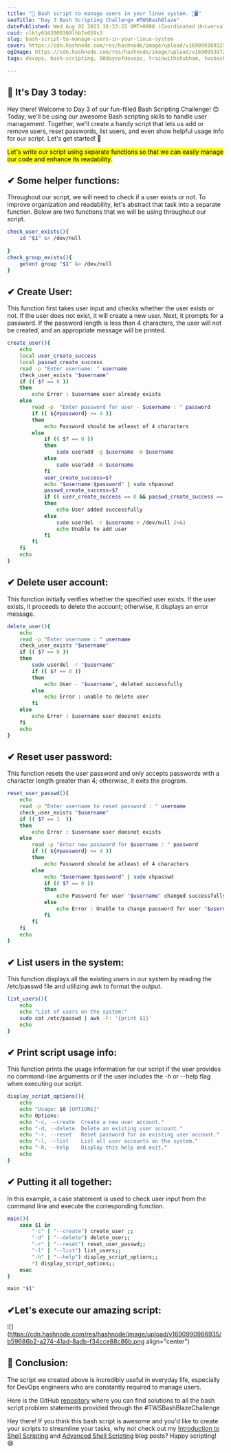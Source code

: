 ```yaml
---
title: "🧾 Bash script to manage users in your linux system. 👥🖥️"
seoTitle: "Day 3 Bash Scripting Challenge #TWSBashBlaze"
datePublished: Wed Aug 02 2023 16:33:22 GMT+0000 (Coordinated Universal Time)
cuid: clkty6343000309lhb7e659s3
slug: bash-script-to-manage-users-in-your-linux-system
cover: https://cdn.hashnode.com/res/hashnode/image/upload/v1690993893292/252acd4e-cad4-470f-a7ec-e6da6a90a9f0.png
ogImage: https://cdn.hashnode.com/res/hashnode/image/upload/v1690993972203/fdf253e2-f4f0-41a1-8961-4ac5abf40b07.png
tags: devops, bash-scripting, 90daysofdevops, trainwithshubham, twsbashblazechallenge-trainwithshubham

---
```


## 📍 It's Day 3 today:

Hey there! Welcome to Day 3 of our fun-filled Bash Scripting Challenge! 😊 Today, we'll be using our awesome Bash scripting skills to handle user management. Together, we'll create a handy script that lets us add or remove users, reset passwords, list users, and even show helpful usage info for our script. Let's get started! 🎉

<mark>Let's write our script using separate functions so that we can easily manage our code and enhance its readability.</mark>

## ✔ Some helper functions:

Throughout our script, we will need to check if a user exists or not. To improve organization and readability, let's abstract that task into a separate function. Below are two functions that we will be using throughout our script.

```bash
check_user_exists(){
    id "$1" &> /dev/null
     
}
check_group_exists(){
    getent group "$1" &> /dev/null
}
```

## ✔ Create User:

This function first takes user input and checks whether the user exists or not. If the user does not exist, it will create a new user. Next, it prompts for a password. If the password length is less than 4 characters, the user will not be created, and an appropriate message will be printed.

```bash
create_user(){
	echo
	local user_create_success
	local passwd_create_success
	read -p "Enter username: " username
	check_user_exists "$username"
	if (( $? == 0 ))
	then
		echo Error : $username user already exists
	else
		read -p  "Enter password for user - $username : " password
		if (( ${#password} <= 4 ))
		then
			echo Password should be atleast of 4 characters
		else
			if (( $? == 0 )) 
			then
				sudo useradd -g $username -m $username
			else
				sudo useradd -m $username
			fi
			user_create_success=$?
			echo "$username:$password" | sudo chpasswd
			passwd_create_success=$?
			if (( user_create_success == 0 && passwd_create_success == 0  )) 
			then
				echo User added successfully
			else
				sudo userdel -r $username > /dev/null 2>&1
				echo Unable to add user
			fi
		fi
	fi
	echo
}
```

## ✔ Delete user account:

This function initially verifies whether the specified user exists. If the user exists, it proceeds to delete the account; otherwise, it displays an error message.

```bash
delete_user(){
	echo
	read -p "Enter username : " username
	check_user_exists "$username"
	if (( $? == 0 ))
	then
		sudo userdel -r "$username"
		if (( $? == 0 ))
		then 
			echo User - "$username", deleted successfully
		else
			echo Error : unable to delete user
		fi
	else
		echo Error : $username user doesnot exists
	fi
	echo
}
```

## ✔ Reset user password:

This function resets the user password and only accepts passwords with a character length greater than 4; otherwise, it exits the program.

```bash
reset_user_passwd(){
	echo
	read -p "Enter username to reset password : " username
	check_user_exists "$username"
	if (( $? == 1  ))
	then
		echo Error : $username user doesnot exists
	else
		read -p "Enter new password for $username : " password
		if (( ${#password} <= 4 ))
		then 
			echo Password should be atleast of 4 characters
		else
			echo "$username:$password" | sudo chpasswd
			if (( $? == 0 ))
			then 
				echo Password for user "$username" changed successfully
			else	
				echo Error : Unable to change password for user "$username"
			fi
		fi
	fi
	echo	
}
```

## ✔ List users in the system:

This function displays all the existing users in our system by reading the /etc/passwd file and utilizing awk to format the output.

```bash
list_users(){
	echo
	echo "List of users on the system:"
    sudo cat /etc/passwd | awk -F: '{print $1}'
	echo
}
```

## ✔ Print script usage info:

This function prints the usage information for our script if the user provides no command-line arguments or if the user includes the -h or --help flag when executing our script.

```bash
display_script_options(){
	echo
	echo "Usage: $0 [OPTIONS]"
	echo Options:
	echo "-c, --create	Create a new user account."
	echo "-d, --delete	Delete an existing user account."
	echo "-r, --reset	Reset password for an existing user account."
	echo "-l, --list	List all user accounts on the system."
	echo "-h, --help	Display this help and exit."
	echo
}
```

## ✔ Putting it all together:

In this example, a case statement is used to check user input from the command line and execute the corresponding function.

```bash
main(){
	case $1 in 
		"-c" | "--create") create_user ;; 
		"-d" | "--delete") delete_user;;
		"-r" | "--reset") reset_user_passwd;;
		"-l" | "--list") list_users;;
		"-h" | "--help") display_script_options;;
		*) display_script_options;;
	esac
}

main "$1"
```

## ✔Let's execute our amazing script:

![](https://cdn.hashnode.com/res/hashnode/image/upload/v1690990986935/b59686b2-a274-41ad-8adb-f34cce88c86b.png align="center")

## 📍 Conclusion:

The script we created above is incredibly useful in everyday life, especially for DevOps engineers who are constantly required to manage users.

Here is the GitHub [repository](https://github.com/yash91989201/BashBlaze-7-Days-of-Bash-Scripting-Challenge) where you can find solutions to all the bash script problem statements provided through the #TWSBashBlazeChallenge

Hey there! If you think this bash script is awesome and you'd like to create your scripts to streamline your tasks, why not check out my [Introduction to Shell Scripting](https://yashraj-jaiswal.hashnode.dev/introduction-to-linux-shell-scripting-getting-started-with-the-basics) and [Advanced Shell Scripting](https://yashraj-jaiswal.hashnode.dev/introduction-to-linux-shell-scripting-getting-started-with-the-basics) blog posts? Happy scripting! 😄